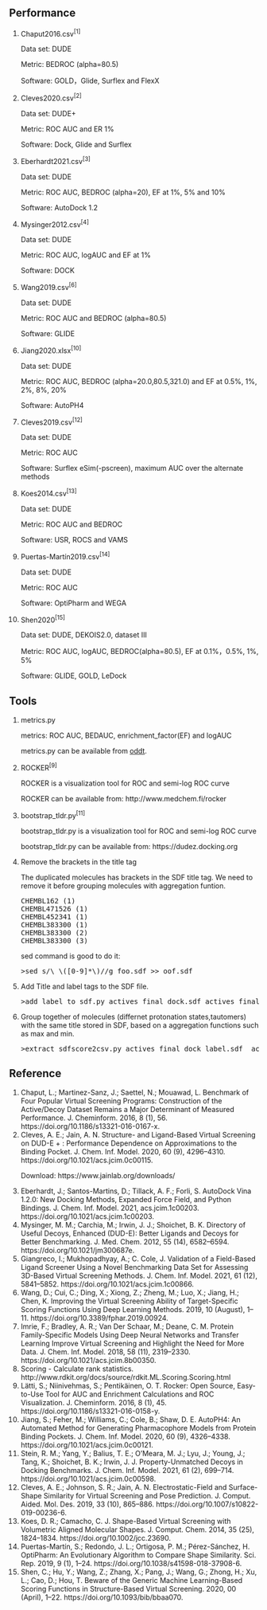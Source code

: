 <h2>Performance</h2>
<ol>
<li>Chaput2016.csv<sup>[1]</sup></li>
<p>Data set: DUDE</p>
<p>Metric: BEDROC (alpha=80.5)</p>
<p>Software: GOLD，Glide, Surflex and FlexX</p>  
<li>Cleves2020.csv<sup>[2]</sup></li>
<p>Data set: DUDE+</p>
<p>Metric: ROC AUC and ER 1%</p>
<p>Software: Dock, Glide and Surflex</p>
<li>Eberhardt2021.csv<sup>[3]</sup></li>
<p>Data set: DUDE</p>
<p>Metric: ROC AUC, BEDROC (alpha=20), EF at 1%, 5% and 10%</p>
<p>Software: AutoDock 1.2</p>
<li>Mysinger2012.csv<sup>[4]</sup></li>
<p>Data set: DUDE</p>
<p>Metric: ROC AUC, logAUC and EF at 1%</p>
<p>Software: DOCK</p>
<li>Wang2019.csv<sup>[6]</sup></li>
<p>Data set: DUDE</p>
<p>Metric: ROC AUC and BEDROC (alpha=80.5)</p>
<p>Software: GLIDE</p>

<li>Jiang2020.xlsx<sup>[10]</sup></li>
<p>Data set: DUDE</p>
<p>Metric: ROC AUC, BEDROC (alpha=20.0,80.5,321.0) and EF at 0.5%, 1%, 2%, 8%, 20%</p>
<p>Software: AutoPH4</p>

<li>Cleves2019.csv<sup>[12]</sup></li>
<p>Data set: DUDE</p>
<p>Metric: ROC AUC</p>
<p>Software: Surflex eSim(-pscreen), maximum AUC over the alternate methods</p>  

<li>Koes2014.csv<sup>[13]</sup></li>
<p>Data set: DUDE</p>
<p>Metric: ROC AUC and BEDROC</p>
<p>Software: USR, ROCS and VAMS</p>

<li>Puertas-Martín2019.csv<sup>[14]</sup></li>
<p>Data set: DUDE</p>
<p>Metric: ROC AUC</p>
<p>Software: OptiPharm and WEGA</p>

<li>Shen2020<sup>[15]</sup></li>
<p>Data set: DUDE, DEKOIS2.0, dataset III</p>
<p>Metric: ROC AUC, logAUC, BEDROC(alpha=80.5), EF at 0.1%，0.5%, 1%, 5%</p>
<p>Software: GLIDE, GOLD, LeDock</p> 
</ol>

<h2>Tools</h2>
<ol>
  <li>metrics.py</li>
  <p>metrics: ROC AUC, BEDAUC, enrichment_factor(EF) and logAUC</p>
  <p>metrics.py can be available from <a href="https://github.com/oddt/oddt">oddt</a>.</p>

  <li>ROCKER<sup>[9]</sup></li>
     <p>ROCKER is a visualization tool for ROC and semi-log ROC curve</p>
     <p>ROCKER can be available from: http://www.medchem.fi/rocker</p>
  
  <li>bootstrap_tldr.py<sup>[11]</sup></li>
      <p>bootstrap_tldr.py is a visualization tool for ROC and semi-log ROC curve</p>
      <p>bootstrap_tldr.py can be available from: https://dudez.docking.org</p>
<li>Remove the brackets in the title tag</li>
<p>The duplicated molecules has brackets in the SDF title tag. We need to remove it before grouping molecules with aggregation funtion.</p>
<pre line="1" lang="python">
CHEMBL162 (1)
CHEMBL471526 (1)
CHEMBL452341 (1)
CHEMBL383300 (1)
CHEMBL383300 (2)
CHEMBL383300 (3)
</pre>
<p>sed command is good to do it:</p>
<pre line="1" lang="python">
>sed s/\ \([0-9]*\)//g foo.sdf >> oof.sdf
</pre>
<li>Add Title and label tags to the SDF file.</li>
<pre line="1" lang="python">
>add_label_to_sdf.py actives_final_dock.sdf actives_final_dock_label.sdf active
</pre>
<li>Group together of molecules (differnet protonation states,tautomers) with the same title stored in SDF, based on a aggregation functions such as max and min.</li>
<pre line="1" lang="python">
>extract_sdfscore2csv.py actives_final_dock_label.sdf  actives_score.csv Chemgauss4 min
</pre>
</ol>

<h2>Reference</h2>
<ol>
<li>Chaput, L.; Martinez-Sanz, J.; Saettel, N.; Mouawad, L. Benchmark of Four Popular Virtual Screening Programs: Construction of the Active/Decoy Dataset Remains a Major Determinant of Measured Performance. J. Cheminform. 2016, 8 (1), 56. https://doi.org/10.1186/s13321-016-0167-x.</li>
  
<li>Cleves, A. E.; Jain, A. N. Structure- and Ligand-Based Virtual Screening on DUD-E + : Performance Dependence on Approximations to the Binding Pocket. J. Chem. Inf. Model. 2020, 60 (9), 4296–4310. https://doi.org/10.1021/acs.jcim.0c00115.</li>
<p>Download: https://www.jainlab.org/downloads/</p>
  
<li>Eberhardt, J.; Santos-Martins, D.; Tillack, A. F.; Forli, S. AutoDock Vina 1.2.0: New Docking Methods, Expanded Force Field, and Python Bindings. J. Chem. Inf. Model. 2021, acs.jcim.1c00203. https://doi.org/10.1021/acs.jcim.1c00203.</li>
  
<li>Mysinger, M. M.; Carchia, M.; Irwin, J. J.; Shoichet, B. K. Directory of Useful Decoys, Enhanced (DUD-E): Better Ligands and Decoys for Better Benchmarking. J. Med. Chem. 2012, 55 (14), 6582–6594. https://doi.org/10.1021/jm300687e.</li>
  
<li>Giangreco, I.; Mukhopadhyay, A.; C. Cole, J. Validation of a Field-Based Ligand Screener Using a Novel Benchmarking Data Set for Assessing 3D-Based Virtual Screening Methods. J. Chem. Inf. Model. 2021, 61 (12), 5841–5852. https://doi.org/10.1021/acs.jcim.1c00866.</li>
  
<li>Wang, D.; Cui, C.; Ding, X.; Xiong, Z.; Zheng, M.; Luo, X.; Jiang, H.; Chen, K. Improving the Virtual Screening Ability of Target-Specific Scoring Functions Using Deep Learning Methods. 2019, 10 (August), 1–11. https://doi.org/10.3389/fphar.2019.00924.</li>
  
<li>Imrie, F.; Bradley, A. R.; Van Der Schaar, M.; Deane, C. M. Protein Family-Specific Models Using Deep Neural Networks and Transfer Learning Improve Virtual Screening and Highlight the Need for More Data. J. Chem. Inf. Model. 2018, 58 (11), 2319–2330. https://doi.org/10.1021/acs.jcim.8b00350.</li>
  
<li>Scoring - Calculate rank statistics. http://www.rdkit.org/docs/source/rdkit.ML.Scoring.Scoring.html</li>
  
<li>Lätti, S.; Niinivehmas, S.; Pentikäinen, O. T. Rocker: Open Source, Easy-to-Use Tool for AUC and Enrichment Calculations and ROC Visualization. J. Cheminform. 2016, 8 (1), 45. https://doi.org/10.1186/s13321-016-0158-y.</li>

<li>Jiang, S.; Feher, M.; Williams, C.; Cole, B.; Shaw, D. E. AutoPH4: An Automated Method for Generating Pharmacophore Models from Protein Binding Pockets. J. Chem. Inf. Model. 2020, 60 (9), 4326–4338. https://doi.org/10.1021/acs.jcim.0c00121.</li>

<li>Stein, R. M.; Yang, Y.; Balius, T. E.; O’Meara, M. J.; Lyu, J.; Young, J.; Tang, K.; Shoichet, B. K.; Irwin, J. J. Property-Unmatched Decoys in Docking Benchmarks. J. Chem. Inf. Model. 2021, 61 (2), 699–714. https://doi.org/10.1021/acs.jcim.0c00598.</li>
 
<li>Cleves, A. E.; Johnson, S. R.; Jain, A. N. Electrostatic-Field and Surface-Shape Similarity for Virtual Screening and Pose Prediction. J. Comput. Aided. Mol. Des. 2019, 33 (10), 865–886. https://doi.org/10.1007/s10822-019-00236-6.</li>

<li>Koes, D. R.; Camacho, C. J. Shape-Based Virtual Screening with Volumetric Aligned Molecular Shapes. J. Comput. Chem. 2014, 35 (25), 1824–1834. https://doi.org/10.1002/jcc.23690.</li>

<li>Puertas-Martín, S.; Redondo, J. L.; Ortigosa, P. M.; Pérez-Sánchez, H. OptiPharm: An Evolutionary Algorithm to Compare Shape Similarity. Sci. Rep. 2019, 9 (1), 1–24. https://doi.org/10.1038/s41598-018-37908-6.</li>

<li>Shen, C.; Hu, Y.; Wang, Z.; Zhang, X.; Pang, J.; Wang, G.; Zhong, H.; Xu, L.; Cao, D.; Hou, T. Beware of the Generic Machine Learning-Based Scoring Functions in Structure-Based Virtual Screening. 2020, 00 (April), 1–22. https://doi.org/10.1093/bib/bbaa070.</li>
</ol>
